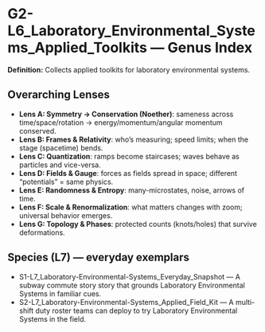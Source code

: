 # G2-L6_Laboratory_Environmental_Systems_Applied_Toolkits — Genus Index
**Definition:** Collects applied toolkits for laboratory environmental systems.

## Overarching Lenses

- **Lens A: Symmetry -> Conservation (Noether)**: sameness across time/space/rotation → energy/momentum/angular momentum conserved.
- **Lens B: Frames & Relativity**: who’s measuring; speed limits; when the stage (spacetime) bends.
- **Lens C: Quantization**: ramps become staircases; waves behave as particles and vice-versa.
- **Lens D: Fields & Gauge**: forces as fields spread in space; different “potentials” = same physics.
- **Lens E: Randomness & Entropy**: many-microstates, noise, arrows of time.
- **Lens F: Scale & Renormalization**: what matters changes with zoom; universal behavior emerges.
- **Lens G: Topology & Phases**: protected counts (knots/holes) that survive deformations.

## Species (L7) — everyday exemplars
- S1-L7_Laboratory-Environmental-Systems_Everyday_Snapshot — A subway commute story story that grounds Laboratory Environmental Systems in familiar cues.
- S2-L7_Laboratory-Environmental-Systems_Applied_Field_Kit — A multi-shift duty roster teams can deploy to try Laboratory Environmental Systems in the field.

